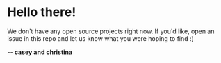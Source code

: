 # Hello there!

We don't have any open source projects right now. If you'd like, open an issue in this repo and let us know what you were hoping to find :)

**-- casey and christina**